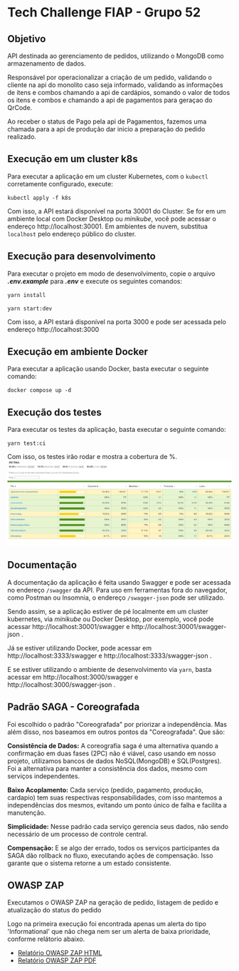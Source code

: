 # Tech Challenge FIAP - Grupo 52

## Objetivo
API destinada ao gerenciamento de pedidos, utilizando o MongoDB como armazenamento de dados.


Responsável por operacionalizar a criação de um pedido, validando o cliente na api do monolito caso seja informado, validando as informações de itens e combos chamando a api de cardápios, somando o valor de todos os itens e combos e chamando a api de pagamentos para geraçao do QrCode.

Ao receber o status de Pago pela api de Pagamentos, fazemos uma chamada para a api de produção dar inicio a preparação do pedido realizado.

## Execução em um cluster k8s

Para executar a aplicação em um cluster Kubernetes, com o `kubectl` corretamente configurado, execute:

```shell
kubectl apply -f k8s
```

Com isso, a API estará disponível na porta 30001 do Cluster. Se for em um ambiente local com Docker Desktop ou _minikube_,
você pode acessar o endereço http://localhost:30001. Em ambientes de nuvem, substitua `localhost` pelo endereço público do cluster.

## Execução para desenvolvimento

Para executar o projeto em modo de desenvolvimento, copie o arquivo ***.env.example*** para ***.env*** e execute os seguintes comandos:

```shell
yarn install
```
```shell
yarn start:dev
```

Com isso, a API estará disponível na porta 3000 e pode ser acessada pelo endereço http://localhost:3000

## Execução em ambiente Docker

Para executar a aplicação usando Docker, basta executar o seguinte comando:

```shell
docker compose up -d
```

## Execução dos testes

Para executar os testes da aplicação, basta executar o seguinte comando:

```shell
yarn test:ci
```

Com isso, os testes irão rodar e mostra a cobertura de %.
![Porcentagem de cobertura dos testes](./out/docs/coverage.png)

## Documentação

A documentação da aplicação é feita usando Swagger e pode ser acessada no endereço `/swagger` da API.
Para uso em ferramentas fora do navegador, como Postman ou Insomnia, o endereço `/swagger-json` pode ser utilizado.

Sendo assim, se a aplicação estiver de pé localmente em um cluster kubernetes, via _minikube_ ou Docker Desktop, por exemplo, você pode acessar http://localhost:30001/swagger e http://localhost:30001/swagger-json .

Já se estiver utilizando Docker, pode acessar em http://localhost:3333/swagger e http://localhost:3333/swagger-json .

E se estiver utilizando o ambiente de desenvolvimento via `yarn`, basta acessar em http://localhost:3000/swagger e http://localhost:3000/swagger-json .

## Padrão SAGA - Coreografada

Foi escolhido o padrão "Coreografada" por priorizar a independência. Mas além disso, nos baseamos em outros pontos da "Coreografada". Que são:

**Consistência de Dados:** A coreografia saga é uma alternativa quando a confirmação em duas fases (2PC) não é viável, caso usando em nosso projeto, utilizamos bancos de dados NoSQL(MongoDB) e SQL(Postgres). Foi a alternativa para manter a consistência dos dados, mesmo com serviços independentes.

**Baixo Acoplamento:** Cada serviço (pedido, pagamento, produção, cardapio) tem suas respectivas responsabilidades, com isso mantemos a independências dos mesmos, evitando um ponto único de falha e facilita a manutenção.

**Simplicidade:** Nesse padrão cada serviço gerencia seus dados, não sendo necessário de um processo de controle central.

**Compensação:** E se algo der errado, todos os serviços participantes da SAGA dão rollback no fluxo, executando ações de compensação. Isso garante que o sistema retorne a um estado consistente.

## OWASP ZAP
Executamos o OWASP ZAP na geração de pedido, listagem de pedido e atualização do status do pedido

Logo na primeira execução foi encontrada apenas um alerta do tipo 'Informational' que não chega nem ser um alerta de baixa prioridade, conforme relátorio abaixo.
- [Relatório OWASP ZAP HTML](./out/docs/ZAP%20Scanning%20Report.html)
- [Relatório OWASP ZAP PDF](./out/docs/2024-06-11-ZAP-Report-localhost.pdf)
